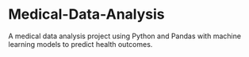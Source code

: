 # Medical-Data-Analysis
A medical data analysis project using Python and Pandas with machine learning models to predict health outcomes.
